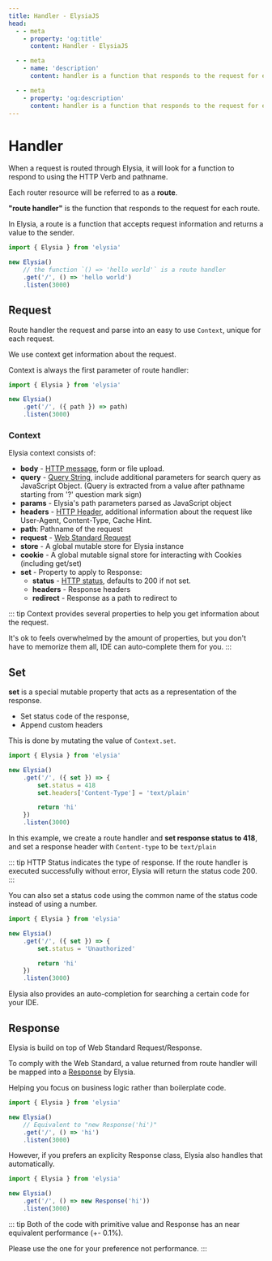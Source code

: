 ```yaml
---
title: Handler - ElysiaJS
head:
  - - meta
    - property: 'og:title'
      content: Handler - ElysiaJS

  - - meta
    - name: 'description'
      content: handler is a function that responds to the request for each route. Accepting a request information and return a response to the client. Handler can be registered through Elysia.get / Elysia.post

  - - meta
    - property: 'og:description'
      content: handler is a function that responds to the request for each route. Accepting a request information and return a response to the client. Handler can be registered through Elysia.get / Elysia.post
---
```


# Handler
When a request is routed through Elysia, it will look for a function to respond to using the HTTP Verb and pathname.

Each router resource will be referred to as a **route**.

**"route handler"** is the function that responds to the request for each route.

In Elysia, a route is a function that accepts request information and returns a value to the sender.

```typescript
import { Elysia } from 'elysia'

new Elysia()
    // the function `() => 'hello world'` is a route handler
    .get('/', () => 'hello world')
    .listen(3000)
```

## Request
Route handler the request and parse into an easy to use `Context`, unique for each request.

We use context get information about the request.

Context is always the first parameter of route handler:
```typescript
import { Elysia } from 'elysia'

new Elysia()
    .get('/', ({ path }) => path)
    .listen(3000)
```

### Context
Elysia context consists of:
- **body** - [HTTP message](https://developer.mozilla.org/en-US/docs/Web/HTTP/Messages), form or file upload.
- **query** - [Query String](https://en.wikipedia.org/wiki/Query_string), include additional parameters for search query as JavaScript Object. (Query is extracted from a value after pathname starting from '?' question mark sign)
- **params** - Elysia's path parameters parsed as JavaScript object
- **headers** - [HTTP Header](https://developer.mozilla.org/en-US/docs/Web/HTTP/Headers), additional information about the request like User-Agent, Content-Type, Cache Hint.
- **path**: Pathname of the request
- **request** - [Web Standard Request](https://developer.mozilla.org/en-US/docs/Web/API/Request)
- **store** - A global mutable store for Elysia instance
- **cookie** - A global mutable signal store for interacting with Cookies (including get/set)
- **set** - Property to apply to Response:
    - **status** - [HTTP status](https://developer.mozilla.org/en-US/docs/Web/HTTP/Status), defaults to 200 if not set.
    - **headers** - Response headers
    - **redirect** - Response as a path to redirect to

::: tip
Context provides several properties to help you get information about the request.

It's ok to feels overwhelmed by the amount of properties, but you don't have to memorize them all, IDE can auto-complete them for you.
:::

## Set
**set** is a special mutable property that acts as a representation of the response.

- Set status code of the response,
- Append custom headers

This is done by mutating the value of `Context.set`.

```typescript
import { Elysia } from 'elysia'

new Elysia()
    .get('/', ({ set }) => {
        set.status = 418
        set.headers['Content-Type'] = 'text/plain'

        return 'hi'
    })
    .listen(3000)
```

In this example, we create a route handler and **set response status to 418**, and set a response header with `Content-type` to be `text/plain`

::: tip
HTTP Status indicates the type of response. If the route handler is executed successfully without error, Elysia will return the status code 200.
:::

You can also set a status code using the common name of the status code instead of using a number.

```typescript
import { Elysia } from 'elysia'

new Elysia()
    .get('/', ({ set }) => {
        set.status = 'Unauthorized'

        return 'hi'
    })
    .listen(3000)
```

Elysia also provides an auto-completion for searching a certain code for your IDE.

## Response
Elysia is build on top of Web Standard Request/Response.

To comply with the Web Standard, a value returned from route handler will be mapped into a [Response](https://developer.mozilla.org/en-US/docs/Web/API/Response) by Elysia.

Helping you focus on business logic rather than boilerplate code.

```typescript
import { Elysia } from 'elysia'

new Elysia()
    // Equivalent to "new Response('hi')"
    .get('/', () => 'hi')
    .listen(3000)

```

However, if you prefers an explicity Response class, Elysia also handles that automatically.

```typescript
import { Elysia } from 'elysia'

new Elysia()
    .get('/', () => new Response('hi'))
    .listen(3000)
```

::: tip
Both of the code with primitive value and Response has an near equivalent performance (+- 0.1%).

Please use the one for your preference not performance.
:::
